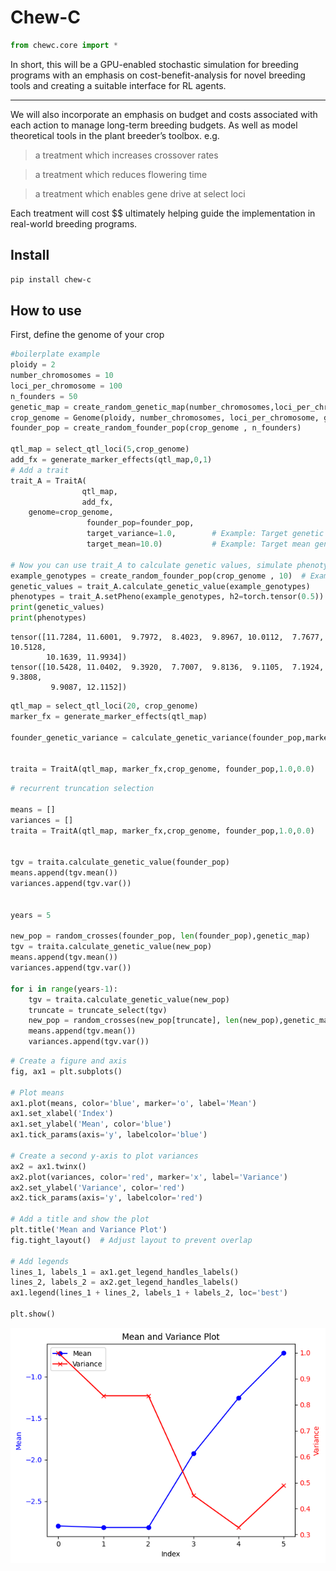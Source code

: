 # Chew-C


<!-- WARNING: THIS FILE WAS AUTOGENERATED! DO NOT EDIT! -->

``` python
from chewc.core import *
```

In short, this will be a GPU-enabled stochastic simulation for breeding
programs with an emphasis on cost-benefit-analysis for novel breeding
tools and creating a suitable interface for RL agents.

------------------------------------------------------------------------

We will also incorporate an emphasis on budget and costs associated with
each action to manage long-term breeding budgets. As well as model
theoretical tools in the plant breeder’s toolbox. e.g.

> a treatment which increases crossover rates

> a treatment which reduces flowering time

> a treatment which enables gene drive at select loci

Each treatment will cost \$\$ ultimately helping guide the
implementation in real-world breeding programs.

## Install

``` sh
pip install chew-c
```

## How to use

First, define the genome of your crop

``` python
#boilerplate example
ploidy = 2
number_chromosomes = 10
loci_per_chromosome = 100
n_founders = 50
genetic_map = create_random_genetic_map(number_chromosomes,loci_per_chromosome)
crop_genome = Genome(ploidy, number_chromosomes, loci_per_chromosome, genetic_map)
founder_pop = create_random_founder_pop(crop_genome , n_founders)

qtl_map = select_qtl_loci(5,crop_genome)
add_fx = generate_marker_effects(qtl_map,0,1)
# Add a trait
trait_A = TraitA(
                qtl_map,
                add_fx,
    genome=crop_genome, 
                 founder_pop=founder_pop, 
                 target_variance=1.0,        # Example: Target genetic variance of 1.0
                 target_mean=10.0)           # Example: Target mean genetic value of 10.0

# Now you can use trait_A to calculate genetic values, simulate phenotypes, etc.
example_genotypes = create_random_founder_pop(crop_genome , 10)  # Example genotypes
genetic_values = trait_A.calculate_genetic_value(example_genotypes)
phenotypes = trait_A.setPheno(example_genotypes, h2=torch.tensor(0.5)) 
print(genetic_values)
print(phenotypes)
```

    tensor([11.7284, 11.6001,  9.7972,  8.4023,  9.8967, 10.0112,  7.7677, 10.5128,
            10.1639, 11.9934])
    tensor([10.5428, 11.0402,  9.3920,  7.7007,  9.8136,  9.1105,  7.1924,  9.3808,
             9.9087, 12.1152])

``` python
qtl_map = select_qtl_loci(20, crop_genome)
marker_fx = generate_marker_effects(qtl_map)

founder_genetic_variance = calculate_genetic_variance(founder_pop,marker_fx,crop_genome)


traita = TraitA(qtl_map, marker_fx,crop_genome, founder_pop,1.0,0.0)
```

``` python
# recurrent truncation selection

means = []
variances = []
traita = TraitA(qtl_map, marker_fx,crop_genome, founder_pop,1.0,0.0)


tgv = traita.calculate_genetic_value(founder_pop)
means.append(tgv.mean())
variances.append(tgv.var())
                 
                 
years = 5

new_pop = random_crosses(founder_pop, len(founder_pop),genetic_map)
tgv = traita.calculate_genetic_value(new_pop)
means.append(tgv.mean())
variances.append(tgv.var())
                 
for i in range(years-1):
    tgv = traita.calculate_genetic_value(new_pop)
    truncate = truncate_select(tgv)
    new_pop = random_crosses(new_pop[truncate], len(new_pop),genetic_map)
    means.append(tgv.mean())
    variances.append(tgv.var())
```

``` python
# Create a figure and axis
fig, ax1 = plt.subplots()

# Plot means
ax1.plot(means, color='blue', marker='o', label='Mean')
ax1.set_xlabel('Index')
ax1.set_ylabel('Mean', color='blue')
ax1.tick_params(axis='y', labelcolor='blue')

# Create a second y-axis to plot variances
ax2 = ax1.twinx()
ax2.plot(variances, color='red', marker='x', label='Variance')
ax2.set_ylabel('Variance', color='red')
ax2.tick_params(axis='y', labelcolor='red')

# Add a title and show the plot
plt.title('Mean and Variance Plot')
fig.tight_layout()  # Adjust layout to prevent overlap

# Add legends
lines_1, labels_1 = ax1.get_legend_handles_labels()
lines_2, labels_2 = ax2.get_legend_handles_labels()
ax1.legend(lines_1 + lines_2, labels_1 + labels_2, loc='best')

plt.show()
```

![](index_files/figure-commonmark/cell-7-output-1.png)
